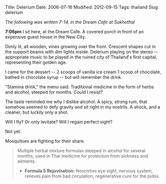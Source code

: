 Title: Delerium
Date: 2006-07-16
Modified: 2012-09-15
Tags: thailand
Slug: delerium

<em>The following was written 7-14, in the Dream Cafe at Sukhothai</em>

<strong>7:06pm</strong>
I sit here, at the Dream Caf&eacute;. A covered porch in front of an expensive guest house in the New City.

Dimly lit, all wooden, vines growing over the front. Crescent shapes cut in the support beams with dim lights inside. Delerium playing on the stereo -- appropriate music to be played in the ruined city of Thailand's first capital, representing their golden age.

I came for the dessert -- 2 scoops of vanilla ice cream 1 scoop of chocolate, bathed in chocolate syrup -- but will remember the drink.

"Stamina drink," the menu said. Traditional medicine in the form of herbs and alcohol, steeped for months. Could I resist?

The taste reminded me why I dislike alcohol. A spicy, strong rum, that somehow seemed to defy gravity and sit right in my nostrils. A shock, and a cleaner, but luckily only a shot.

Will I fly? Or only levitate? Will I regain perfect sight?

Not yet.

Mosquitoes are fighting for their share.

<blockquote>Multiple herbal mixture formulas steeped in alcohol for several months, used in Thai medicine for protection from sickness and ailments.
<ul>
<li><strong>Formula 5 Rejuvination:</strong> Nourishes eye sight, nervous system, relieves pain from bad circulation, regenerative cure for the pubis.</li>
</ul></blockquote>

